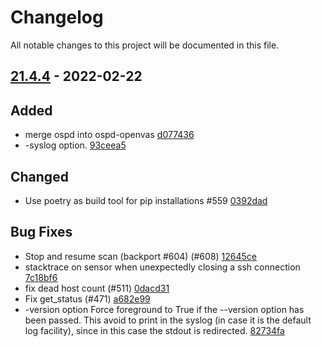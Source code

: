# Changelog

All notable changes to this project will be documented in this file.

## [21.4.4] - 2022-02-22

## Added
* merge ospd into ospd-openvas [d077436](https://github.com/greenbone/ospd-openvas/commit/d077436)
* -syslog option. [93ceea5](https://github.com/greenbone/ospd-openvas/commit/93ceea5)

## Changed
* Use poetry as build tool for pip installations #559 [0392dad](https://github.com/greenbone/ospd-openvas/commit/0392dad)

## Bug Fixes
* Stop and resume scan (backport #604) (#608) [12645ce](https://github.com/greenbone/ospd-openvas/commit/12645ce)
* stacktrace on sensor when unexpectedly closing a ssh connection [7c18bf6](https://github.com/greenbone/ospd-openvas/commit/7c18bf6)
* fix dead host count (#511) [0dacd31](https://github.com/greenbone/ospd-openvas/commit/0dacd31)
* Fix get_status (#471) [a682e99](https://github.com/greenbone/ospd-openvas/commit/a682e99)
* -version option Force foreground to True if the --version option has been passed. This avoid to print in the syslog (in case it is the default log facility), since in this case the stdout is redirected. [82734fa](https://github.com/greenbone/ospd-openvas/commit/82734fa)

[21.4.4]: https://github.com/greenbone/ospd-openvas/compare/21.4.4.dev1...21.4.4